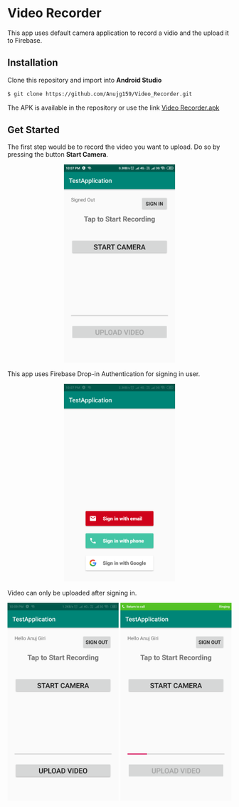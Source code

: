 # Video Recorder
This app uses default camera application to record a vidio and the upload it to Firebase.

## Installation
Clone this repository and import into **Android Studio**
```bash
$ git clone https://github.com/Anujg159/Video_Recorder.git
```
The APK is available in the repository or use the link [Video Recorder.apk](https://github.com/Anujg159/Video_Recorder/raw/master/Video%20Recorder.apk)
## Get Started
The first step would be to record the video you want to upload. Do so by pressing the button **Start Camera**.

<p align="center">
<img src="https://github.com/Anujg159/Video_Recorder/blob/master/1.png" width=250>
</p>

This app uses Firebase Drop-in Authentication for signing in user.

<p align="center">
<img src="https://github.com/Anujg159/Video_Recorder/blob/master/2.png" width=250>
</p>

Video can only be uploaded after signing in.
<p align="center">
<img src="https://github.com/Anujg159/Video_Recorder/blob/master/4.png" width=250>
<img src="https://github.com/Anujg159/Video_Recorder/blob/master/5.png" width=250>
</p>
